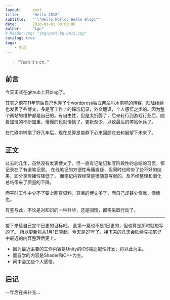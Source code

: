 ```yaml
---
layout:     post
title:      "Hello 2018"
subtitle:   " \"Hello World, Hello Blog\""
date:       2018-01-01 00:00:00
author:     "Lgn"
# header-img: "img/post-bg-2015.jpg"
catalog: true
tags:
    - 生活
---
```


> “Yeah It's on. ”


## 前言

今天正式在github上开blog了。

其实之前在11年前后自己也弄了个wordpress独立网站叫木南吧的博客，陆陆续续也发表了些博文，多是写工作上的踩坑记录，外文翻译，个人感悟之类的。因为整个网站的维护都是自己的，有自由性，但是太折腾了，后来转行到游戏行业后，随着加班的不断加重，慢慢的也就懒惰了，更新渐少，以致最后的停站休兵了。

在忙碌中懒惰了好几年后，现在总算是能静下心来回顾过去和展望下未来了。


## 正文

过去的几年，虽然没有发表博文了，但一直有记笔记和写阶段性的总结的习惯，都记录在了有道笔记里。
在线笔记的方便性毋庸置疑，但同时也附带了些不好的结果，即分享传播性降低了，
而笔记内容经常是很随意写就的，及不经整理和消化总结带来了质量的下降。

而平时工作中少不了要上网查资料，查阅的博文多了，而自己却甚少贡献，惭愧也。

有鉴与此，不论是对知识的一种升华，还是回馈，都需采取行动了。

---

接下来给自己定个日更的目标吧。
此第一篇也不是1日更的，但也算是那时就想写的了。
所以更新将从1月1日算起，今天是27号了，接下来的几天会陆续先把笔记中最近的内容整理后更上。

* 因为最近主要的工作内容是Unity的iOS端适配性开发，将以此为主。
* 而自学的内容是Shader和C++为主。
* 间中会加些个人感悟。


## 后记

一年后在来补充...